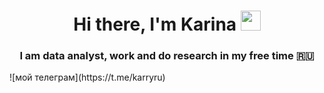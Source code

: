 <h1 align="center">Hi there, I'm Karina
<img src="https://github.com/blackcater/blackcater/raw/main/images/Hi.gif" height="32"/></h1>
<h3 align="center">I am data analyst, work and do research in my free time 🇷🇺</h3>
![мой телеграм](https://t.me/karryru)
